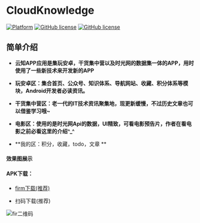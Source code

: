 # CloudKnowledge
[![Platform][1]][2] [![GitHub license][3]][4]  [![GitHub license][5]][6]

[1]:https://img.shields.io/badge/platform-Android-blue.svg
[2]:https://github.com/uiuang/CloudKnowledge
[3]:https://img.shields.io/github/release/hegaojian/JetpackMvvm.svg
[4]:https://github.com/uiuang/CloudKnowledge/releases/latest
[5]:https://img.shields.io/badge/license-Apache%202-blue.svg
[6]:https://github.com/uiuang/CloudKnowledge/blob/master/LICENSE


## 简单介绍

- **云知APP应用是集玩安卓，干货集中营以及时光网的数据集一体的APP，用时使用了一些新技术来开发新的APP**

- **玩安卓区：集合首页、公众号、知识体系、导航网站、收藏、积分体系等模块，Android开发者必读资讯。**

- **干货集中营区：老一代的IT技术资讯聚集地，现更新缓慢，不过历史文章也可以借鉴学习哦~**

- **电影区：使用的是时光网Api的数据，UI精致，可看电影预告片，作者在看电影之前必看这里的介绍^_^**

- **我的区：积分，收藏，todo，文章 **

#### 效果图展示

#### APK下载：

- [firm下载(推荐)](http://fir.zsc7454.cn/khs7)

- 扫码下载(推荐)

![fir二维码](http://www.zsc7454.cn/assets/images/download/20201025215627.png)

